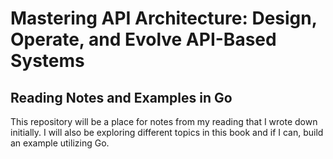 # Mastering API Architecture: Design, Operate, and Evolve API-Based Systems

## Reading Notes and Examples in Go

This repository will be a place for notes from my reading that I wrote down initially.
I will also be exploring different topics in this book and if I can, build an example utilizing Go.
